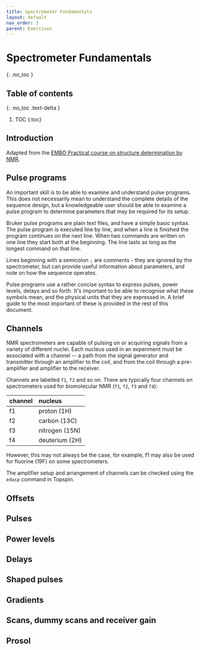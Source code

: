 ```yaml
---
title: Spectrometer Fundamentals
layout: default
nav_order: 3
parent: Exercises
---
```


# Spectrometer Fundamentals
{: .no_toc }

## Table of contents
{: .no_toc .text-delta }

1. TOC
{:toc}

## Introduction

Adapted from the [EMBO Practical course on structure determination by NMR](https://users.cs.duke.edu/~brd/Teaching/Bio/asmb/Papers/NMR/Introduction-reviews/Blackledge/sprangers_practical.pdf).

## Pulse programs

An important skill is to be able to examine and understand pulse programs. This does not necessarily mean to understand the complete details of the sequence design, but a knowledgeable user should be able to examine a pulse program to determine parameters that may be required for its setup.

Bruker pulse programs are plain text files, and have a simple basic syntax. The pulse program is executed line by line, and when a line is finished the program continues on the next line. When two commands are written on one line they start both at the beginning. The line lasts as long as the longest command on that line.

Lines beginning with a semicolon `;` are comments - they are ignored by the spectrometer, but can provide useful information about parameters, and note on how the sequence operates.

Pulse programs use a rather concise syntax to express pulses, power levels, delays and so forth. It's important to be able to recognise what these symbols mean, and the physical units that they are expressed in. A brief guide to the most important of these is provided in the rest of this document.

## Channels

NMR spectrometers are capable of pulsing on or acquiring signals from a variety of different nuclei. Each nucleus used in an experiment must be associated with a channel -- a path from the signal generator and transmitter through an amplifier to the coil, and from the coil through a pre-amplifier and amplifier to the receiver.

Channels are labelled `f1`, `f2` and so on. There are typically four channels on spectrometers used for biomolecular NMR (`f1`, `f2`, `f3` and `f4`):

| channel | nucleus |
|:--------|:--------|
| f1      | proton (1H) |
| f2      | carbon (13C) |
| f3      | nitrogen (15N) |
| f4      | deuterium (2H) |

However, this may not always be the case, for example, f1 may also be used for fluorine (19F) on some spectrometers.

The amplifier setup and arrangement of channels can be checked using the `edasp` command in Topspin.

## Offsets

## Pulses

## Power levels

## Delays

## Shaped pulses

## Gradients

## Scans, dummy scans and receiver gain

## Prosol

